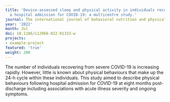 ```yaml
---
title: 'Device-assessed sleep and physical activity in individuals recovering from
  a hospital admission for COVID-19: a multicentre study.'
journal: The international journal of behavioral nutrition and physical activity
year: '2022'
month: Jul
doi: 10.1186/s12966-022-01333-w
projects:
- example-project
featured: 'true'
weight: 200
---
```


The number of individuals recovering from severe COVID-19 is increasing rapidly. However, little is known about physical behaviours that make up the 24-h cycle within these individuals. This study aimed to describe physical behaviours following hospital admission for COVID-19 at eight months post-discharge including associations with acute illness severity and ongoing symptoms.